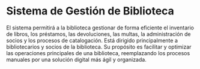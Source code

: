 # Sistema de Gestión de Biblioteca

El sistema permitirá a la biblioteca gestionar de forma eficiente el inventario de libros, los préstamos, las devoluciones, las multas, la administración de socios y los procesos de catalogación. Está dirigido principalmente a bibliotecarios y socios de la biblioteca. Su propósito es facilitar y optimizar las operaciones principales de una biblioteca, reemplazando los procesos manuales por una solución digital más ágil y organizada.